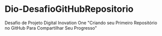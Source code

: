 # Dio-DesafioGitHubRepositorio
Desafio de Projeto Digital Inovation One "Criando seu Primeiro Repositório no GitHub Para Compartilhar Seu Progresso"
